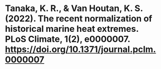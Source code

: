# Tanaka, K. R., & Van Houtan, K. S. (2022). The recent normalization of historical marine heat extremes. PLoS Climate, 1(2), e0000007. https://doi.org/10.1371/journal.pclm.0000007
